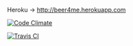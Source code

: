 Heroku → http://beer4me.herokuapp.com

[![Code Climate](https://codeclimate.com/github/netguru-training/beer-for-me.png)](https://codeclimate.com/github/netguru-training/beer-for-me)

[![Travis CI](https://travis-ci.org/netguru-training/beer-for-me.svg)](https://travis-ci.org/netguru-training/beer-for-me)

